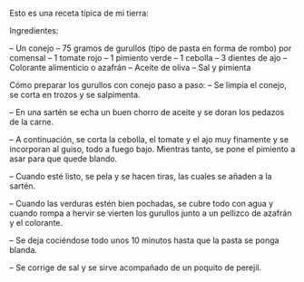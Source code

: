 Esto es una receta típica de mi tierra:


Ingredientes:

– Un conejo
– 75 gramos de gurullos (tipo de pasta en forma de rombo) por comensal
– 1 tomate rojo
– 1 pimiento verde
– 1 cebolla
– 3 dientes de ajo
– Colorante alimenticio o azafrán
– Aceite de oliva
– Sal y pimienta

Cómo preparar los gurullos con conejo paso a paso:
– Se limpia el conejo, se corta en trozos y se salpimenta.

– En una sartén se echa un buen chorro de aceite y se doran los pedazos de la carne.

– A continuación, se corta la cebolla, el tomate y el ajo muy finamente y se incorporan al guiso, todo a fuego bajo. Mientras 
tanto, se pone el pimiento a asar para que quede blando.

– Cuando esté listo, se pela y se hacen tiras, las cuales se añaden a la sartén.

– Cuando las verduras estén bien pochadas, se cubre todo con agua y cuando rompa a hervir se vierten los gurullos junto a un 
pellizco de azafrán y el colorante.

– Se deja cociéndose todo unos 10 minutos hasta que la pasta se ponga blanda.

– Se corrige de sal y se sirve acompañado de un poquito de perejil.
